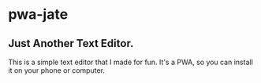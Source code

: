 # pwa-jate

## Just Another Text Editor.

This is a simple text editor that I made for fun. It's a PWA, so you can install it on your phone or computer.
